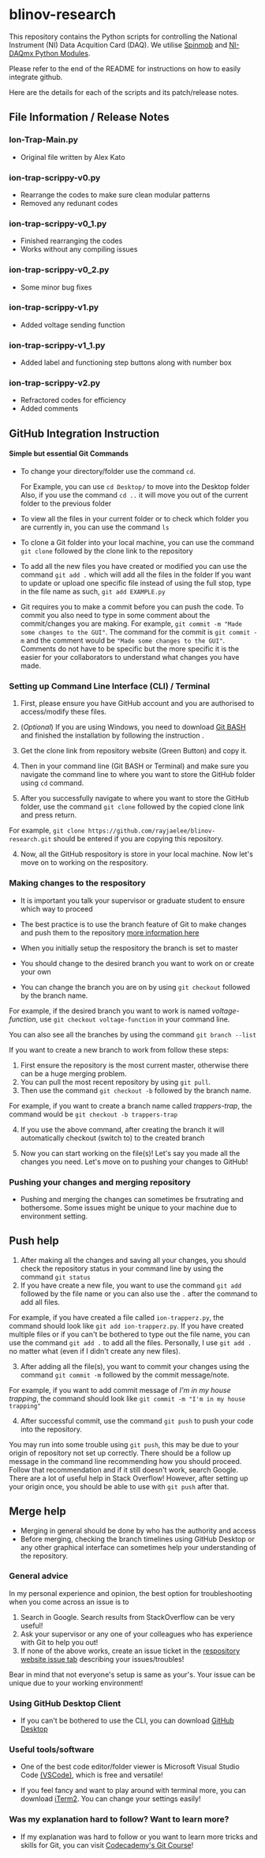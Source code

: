# blinov-research
This repository contains the Python scripts for controlling the National Instrument (NI) Data Acquition Card (DAQ). We utilise [Spinmob](https://github.com/Spinmob/spinmob/wiki)
 and [NI-DAQmx Python Modules](https://nidaqmx-python.readthedocs.io/en/latest/). 

Please refer to the end of the README for instructions on how to easily integrate github.

Here are the details for each of the scripts and its patch/release notes.

## File Information / Release Notes

### Ion-Trap-Main.py
- Original file written by Alex Kato

### ion-trap-scrippy-v0.py
- Rearrange the codes to make sure clean modular patterns
- Removed any redunant codes

### ion-trap-scrippy-v0_1.py
- Finished rearranging the codes
- Works without any compiling issues

### ion-trap-scrippy-v0_2.py
- Some minor bug fixes

### ion-trap-scrippy-v1.py
- Added voltage sending function

### ion-trap-scrippy-v1_1.py
- Added label and functioning step buttons along with number box

### ion-trap-scrippy-v2.py
- Refractored codes for efficiency
- Added comments

## GitHub Integration Instruction

#### Simple but essential Git Commands
- To change your directory/folder use the command `cd`.
    
    For Example, you can use `cd Desktop/` to move into the Desktop folder
    Also, if you use the command `cd ..` it will move you out of the current folder to the previous folder

- To view all the files in your current folder or to check which folder you are currently in, you can use the command `ls`

- To clone a Git folder into your local machine, you can use the command `git clone` followed by the clone link to the repository

- To add all the new files you have created or modified you can use the command `git add .` which will add all the files in the folder
    If you want to update or upload one specific file instead of using the full stop, type in the file name as such, `git add EXAMPLE.py`

- Git requires you to make a commit before you can push the code. To commit you also need to type in some comment about the commit/changes you are making.
For example, `git commit -m "Made some changes to the GUI"`. The command for the commit is `git commit -m` and the comment would be `"Made some changes to the GUI"`.
Comments do not have to be specific but the more specific it is the easier for your collaborators to understand what changes you have made.

### Setting up Command Line Interface (CLI) / Terminal
1. First, please ensure you have GitHub account and you are authorised to access/modify these files.
2. (*Optional*) If you are using Windows, you need to download [Git BASH](https://gitforwindows.org/) and finished the installation by following the instruction .
3. Get the clone link from repository website (Green Button) and copy it. 

4. Then in your command line (Git BASH or Terminal) and make sure you navigate the command line to where you want to store the GitHub folder using `cd` command.

5. After you successfully navigate to where you want to store the GitHub folder, use the command `git clone` followed by the copied clone link and press return.

For example, `git clone https://github.com/rayjaelee/blinov-research.git` should be entered if you are copying this repository.

4. Now, all the GitHub respository is store in your local machine. Now let's move on to working on the respository.

### Making changes to the respository
- It is important you talk your supervisor or graduate student to ensure which way to proceed
- The best practice is to use the branch feature of Git to make changes and push them to the repository [more information here](https://www.atlassian.com/git/tutorials/using-branches)
- When you initially setup the respository the branch is set to master
- You should change to the desired branch you want to work on or create your own

- You can change the branch you are on by using `git checkout` followed by the branch name.

For example, if the desired branch you want to work is named *voltage-function*, use `git checkout voltage-function` in your command line.

You can also see all the branches by using the command `git branch --list`

If you want to create a new branch to work from follow these steps:

1. First ensure the repository is the most current master, otherwise there can be a huge merging problem.
2. You can pull the most recent repository by using `git pull`.
3. Then use the command `git checkout -b` followed by the branch name.

For example, if you want to create a branch name called *trappers-trap*, the command would be `git checkout -b trappers-trap`

4. If you use the above command, after creating the branch it will automatically checkout (switch to) to the created branch

5. Now you can start working on the file(s)! Let's say you made all the changes you need. Let's move on to pushing your changes to GitHub!

### Pushing your changes and merging repository
- Pushing and merging the changes can sometimes be frsutrating and bothersome. Some issues might be unique to your machine due to environment setting.

## Push help
1. After making all the changes and saving all your changes, you should check the repository status in your command line by using the command `git status`
2. If you have create a new file, you want to use the command `git add ` followed by the file name or you can also use the `.` after the command to add all files.

For example, if you have created a file called `ion-trapperz.py`, the command should look like `git add ion-trapperz.py`. If you have created multiple files or if you can't be bothered to type out the
file name, you can use the command `git add .` to add all the files. Personally, I use `git add .` no matter what (even if I didn't create any new files).

3. After adding all the file(s), you want to commit your changes using the command `git commit -m` followed by the commit message/note.

For example, if you want to add commit message of *I'm in my house trapping*, the command should look like `git commit -m "I'm in my house trapping"`

4. After successful commit, use the command `git push` to push your code into the repository.

You may run into some trouble using `git push`, this may be due to your origin of repository not set up correctly. There should be a follow up message in the command line recommending how you should proceed. Follow that recommendation and if it still doesn't work, search Google. There are a lot of useful help in Stack Overflow! However, after setting up your origin once, you should be able to use with `git push` after that.

## Merge help
- Merging in general should be done by who has the authority and access
- Before merging, checking the branch timelines using GitHub Desktop or any other graphical interface can sometimes help your understanding of the repository.


### General advice
In my personal experience and opinion, the best option for troubleshooting when you come across an issue is to 
1. Search in Google. Search results from StackOverflow can be very useful!
2. Ask your supervisor or any one of your colleagues who has experience with Git to help you out! 
3. If none of the above works, create an issue ticket in the [respository website issue tab](https://github.com/rayjaelee/blinov-research/issues) describing your issues/troubles!

Bear in mind that not everyone's setup is same as your's. Your issue can be unique due to your working environment!

### Using GitHub Desktop Client
- If you can't be bothered to use the CLI, you can download [GitHub Desktop](https://desktop.github.com/) 

### Useful tools/software
- One of the best code editor/folder viewer is Microsoft Visual Studio Code [(VSCode)](https://code.visualstudio.com/), which is free and versatile!

- If you feel fancy and want to play around with terminal more, you can download [iTerm2](https://www.iterm2.com/). You can change your settings easily!

### Was my explanation hard to follow? Want to learn more?
- If my explanation was hard to follow or you want to learn more tricks and skills for Git, you can visit [Codecademy's Git Course](https://www.codecademy.com/learn/learn-git)!